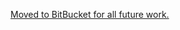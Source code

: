 [Moved to BitBucket for all future work.](https://bitbucket.org/trosorg/l2fprod-properties-editor/src/master/)
